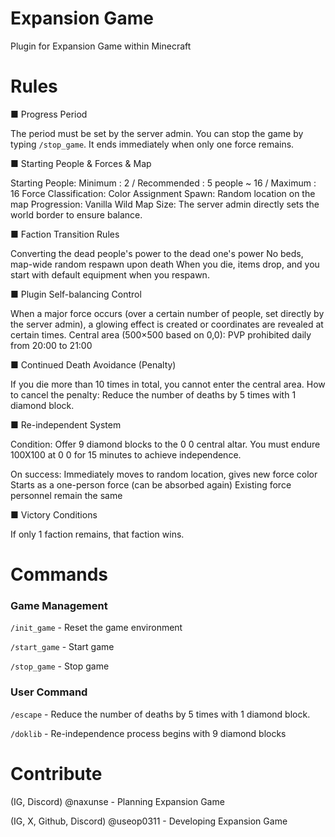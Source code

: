 # Expansion Game
Plugin for Expansion Game within Minecraft

# Rules
■ Progress Period

The period must be set by the server admin. You can stop the game by typing  `/stop_game`.
It ends immediately when only one force remains.

■ Starting People & Forces & Map

Starting People: Minimum : 2 / Recommended : 5 people ~ 16 / Maximum : 16
Force Classification: Color Assignment
Spawn: Random location on the map
Progression: Vanilla Wild
Map Size: The server admin directly sets the world border to ensure balance.

■ Faction Transition Rules

Converting the dead people's power to the dead one's power
No beds, map-wide random respawn upon death
When you die, items drop, and you start with default equipment when you respawn.

■ Plugin Self-balancing Control

When a major force occurs (over a certain number of people, set directly by the server admin), a glowing effect is created or coordinates are revealed at certain times.
Central area (500×500 based on 0,0): PVP prohibited daily from 20:00 to 21:00

■ Continued Death Avoidance (Penalty)

If you die more than 10 times in total, you cannot enter the central area.
How to cancel the penalty: Reduce the number of deaths by 5 times with 1 diamond block.

■ Re-independent System

Condition:
Offer 9 diamond blocks to the 0 0 central altar. You must endure 100X100 at 0 0 for 15 minutes to achieve independence.

On success:
Immediately moves to random location, gives new force color
Starts as a one-person force (can be absorbed again)
Existing force personnel remain the same

■ Victory Conditions

If only 1 faction remains, that faction wins.

# Commands
### Game Management
`/init_game` - Reset the game environment

`/start_game` - Start game

`/stop_game` - Stop game
### User Command
`/escape` - Reduce the number of deaths by 5 times with 1 diamond block.

`/doklib` - Re-independence process begins with 9 diamond blocks

# Contribute
(IG, Discord) @naxunse - Planning Expansion Game

(IG, X, Github, Discord) @useop0311 - Developing Expansion Game
